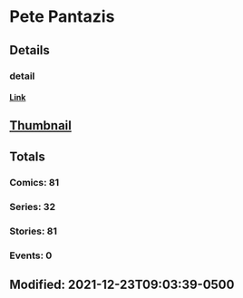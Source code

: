 # Pete  Pantazis 
## Details
### detail
#### [Link](http://marvel.com/comics/creators/13339/pete_pantazis?utm_campaign=apiRef&utm_source=225578a89fc76f3d20fbffda5d17a88d)
## [Thumbnail](http://i.annihil.us/u/prod/marvel/i/mg/b/40/image_not_available.jpg)
## Totals
### Comics: 81
### Series: 32
### Stories: 81
### Events: 0
## Modified: 2021-12-23T09:03:39-0500